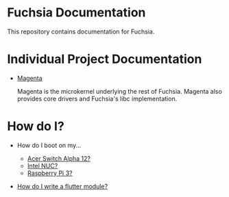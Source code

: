 Fuchsia Documentation
=======================================

This repository contains documentation for Fuchsia.

# Individual Project Documentation

+ [Magenta](https://fuchsia.googlesource.com/magenta/+/master/README.md)

    Magenta is the microkernel underlying the rest of Fuchsia. Magenta
    also provides core drivers and Fuchsia's libc implementation.

# How do I?

+ How do I boot on my...
  + [Acer Switch Alpha 12?](https://fuchsia.googlesource.com/magenta/+/master/docs/targets/acer12.md)
  + [Intel NUC?](https://fuchsia.googlesource.com/magenta/+/master/docs/targets/nuc.md)
  + [Raspberry Pi 3?](https://fuchsia.googlesource.com/magenta/+/master/docs/targets/rpi3.md)

+ [How do I write a flutter module?](https://fuchsia.googlesource.com/modular/+/master/examples/flutter/README.md)
